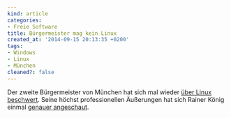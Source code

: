 ```yaml
---
kind: article
categories:
- Freie Software
title: Bürgermeister mag kein Linux
created_at: '2014-09-15 20:13:35 +0200'
tags:
- Windows
- Linux
- München
cleaned?: false
---
```


Der zweite Bürgermeister von München hat sich mal wieder [über Linux
beschwert](http://www.heise.de/newsticker/meldung/Muenchner-Buergermeister-sieht-deutliche-Schwaechen-bei-LiMux-2391735.html "Bericht bei Heise Online.").
Seine höchst professionellen Äußerungen hat sich Rainer König einmal
[genauer
angeschaut](http://koenig-haunstetten.de/2014/09/15/verwaltung-auf-augenhoehe/).
